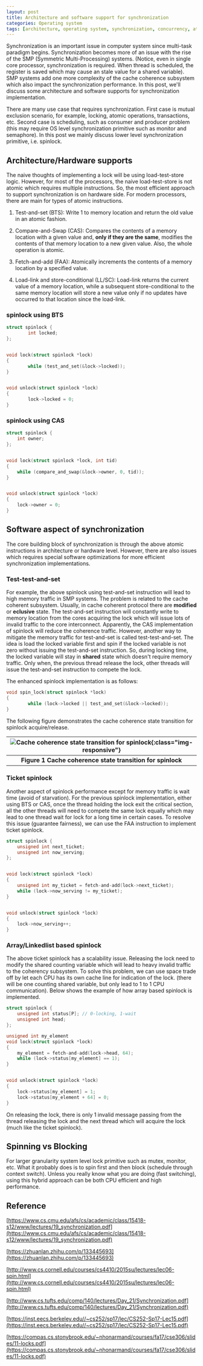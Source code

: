 ```yaml
---
layout: post
title: Architecture and software support for synchronization
categories: Operating system
tags: [architecture, operating system, synchronization, concurrency, atomic instructions]
---
```



Synchronization is an important issue in computer system since multi-task paradigm begins. Synchronization becomes more of an issue with the rise of the SMP (Symmetric Multi-Processing) systems. (Notice, even in single core processor, synchronization is required. When thread is scheduled, the register is saved which may cause an stale value for a shared variable).  SMP systems add one more complexity of the cache coherence subsystem which also impact the synchronization performance.  In this post, we'll discuss some architecture and software supports for synchronization implementation.

There are many use case that requires synchronization. First case is mutual exclusion scenario, for example, locking, atomic operations, transactions, etc. Second case is scheduling, such as consumer and producer problem (this may require OS level synchronization primitive such as monitor and semaphore). In this post we mainly discuss lower level synchronization primitive, i.e. spinlock.

## Architecture/Hardware supports

The naive thoughts of implementing a lock will be using load-test-store logic. However, for most of the processors, the naive load-test-store is not atomic which requires multiple instructions. So, the most efficient approach to support synchronization is on hardware side. For modern processors, there are main for types of atomic instructions.

1. Test-and-set (BTS): Write 1 to memory location and return the old value in an atomic fashion.  

2. Compare-and-Swap (CAS): Compares the contents of a memory location with a given value and, **only if they are the same**, modifies the contents of that memory location to a new given value. Also, the whole operation is atomic.

3. Fetch-and-add (FAA): Atomically increments the contents of a memory location by a specified value.

4. Load-link and store-conditional (LL/SC): Load-link returns the current value of a memory location, while a subsequent store-conditional to the same memory location will store a new value only if no updates have occurred to that location since the load-link.

### spinlock using BTS

```c
struct spinlock {
        int locked;
};


void lock(struct spinlock *lock)
{
        while (test_and_set(&lock->locked));
}


void unlock(struct spinlock *lock)
{
        lock->locked = 0;
}
```

### spinlock using CAS

```c
struct spinlock {
    int owner;
};


void lock(struct spinlock *lock, int tid)
{
    while (compare_and_swap(&lock->owner, 0, tid));
}


void unlock(struct spinlock *lock)
{
    lock->owner = 0;
}
```

## Software aspect of synchronization

The core building block of synchronization is through the above atomic instructions in architecture or hardware level. However, there are also issues which requires special software optimizations for more efficient synchronization implementations.

### Test-test-and-set

For example, the above spinlock using test-and-set instruction will lead to high memory traffic in SMP systems. The problem is related to the cache coherent subsystem. Usually, in cache coherent protocol there are **modified** or **eclusive** state. The test-and-set instruction will constantly write to memory location from the cores acquiring the lock which will issue lots of invalid traffic to the core interconnect. Apparently, the CAS implementation of spinlock will reduce the coherence traffic.  However, another way to mitigate the memory traffic for test-and-set is called test-test-and-set. The idea is load the locked variable first and spin if the locked variable is not zero without issuing the test-and-set instruction. So, during locking time, the locked variable will stay in **shared** state which doesn't require memory traffic. Only when, the previous thread release the lock, other threads will issue the test-and-set instruction to compete the lock.

The enhanced spinlock implementation is as follows:

```c
void spin_lock(struct spinlock *lock)
{
        while (lock->locked || test_and_set(&lock->locked));
}
```

The following figure demonstrates the cache coherence state transition for spinlock acquire/release.

|![Cache coherence state transition for spinlock](/post_imgs/spinlock_coherence_state.jpg){:class="img-responsive"}|
|:--:|
| **Figure 1 Cache coherence state transition for spinlock** |

### Ticket spinlock

Another aspect of spinlock performance except for memory traffic is wait time (avoid of starvation). For the previous spinlock implementation, either using BTS or CAS, once the thread holding the lock exit the critical section, all the other threads will need to compete the same lock equally which may lead to one thread wait for lock for a long time in certain cases. To resolve this issue (guarantee fairness), we can use the FAA instruction to implement ticket spinlock.

```c
struct spinlock {
    unsigned int next_ticket;
    unsigned int now_serving;
};


void lock(struct spinlock *lock)
{
    unsigned int my_ticket = fetch-and-add(lock->next_ticket);
    while (lock->now_serving != my_ticket);
}


void unlock(struct spinlock *lock)
{
    lock->now_serving++;
}
```

### Array/Linkedlist based spinlock

The above ticket spinlock has a scalability issue. Releasing the lock need to modify the shared counting variable which will lead to heavy invalid traffic to the coherency subsystem. To solve this problem, we can use space trade off by let each CPU has its own cache line for indication of the lock. (there will be one counting shared variable, but only lead to 1 to 1 CPU communication). Below shows the example of how array based spinlock is implemented.

```c
struct spinlock {
    unsigned int status[P]; // 0-locking, 1-wait
    unsigned int head;
};

unsigned int my_element
void lock(struct spinlock *lock)
{
    my_element = fetch-and-add(lock->head, 64);
    while (lock->status[my_element] == 1);
}


void unlock(struct spinlock *lock)
{
    lock->status[my_element] = 1;
    lock->status[my_element + 64] = 0;
}
```

On releasing the lock, there is only 1 invalid message passing from the thread releasing the lock and the next thread which will acquire the lock (much like the ticket spinlock).

## Spinning vs Blocking

For larger granularity system level lock primitive such as mutex, monitor, etc. What it probably does is to spin first and then block (schedule through context switch). Unless you really know what you are doing (fast switching), using this hybrid approach can be both CPU efficient and high performance.

## Reference

[https://www.cs.cmu.edu/afs/cs/academic/class/15418-s12/www/lectures/19_synchronization.pdf](https://www.cs.cmu.edu/afs/cs/academic/class/15418-s12/www/lectures/19_synchronization.pdf)

[https://zhuanlan.zhihu.com/p/133445693](https://zhuanlan.zhihu.com/p/133445693)

[http://www.cs.cornell.edu/courses/cs4410/2015su/lectures/lec06-spin.html](http://www.cs.cornell.edu/courses/cs4410/2015su/lectures/lec06-spin.html)

[http://www.cs.tufts.edu/comp/140/lectures/Day_21/Synchronization.pdf](http://www.cs.tufts.edu/comp/140/lectures/Day_21/Synchronization.pdf)

[https://inst.eecs.berkeley.edu//~cs252/sp17/lec/CS252-Sp17-Lec15.pdf](https://inst.eecs.berkeley.edu//~cs252/sp17/lec/CS252-Sp17-Lec15.pdf)

[https://compas.cs.stonybrook.edu/~nhonarmand/courses/fa17/cse306/slides/11-locks.pdf](https://compas.cs.stonybrook.edu/~nhonarmand/courses/fa17/cse306/slides/11-locks.pdf)